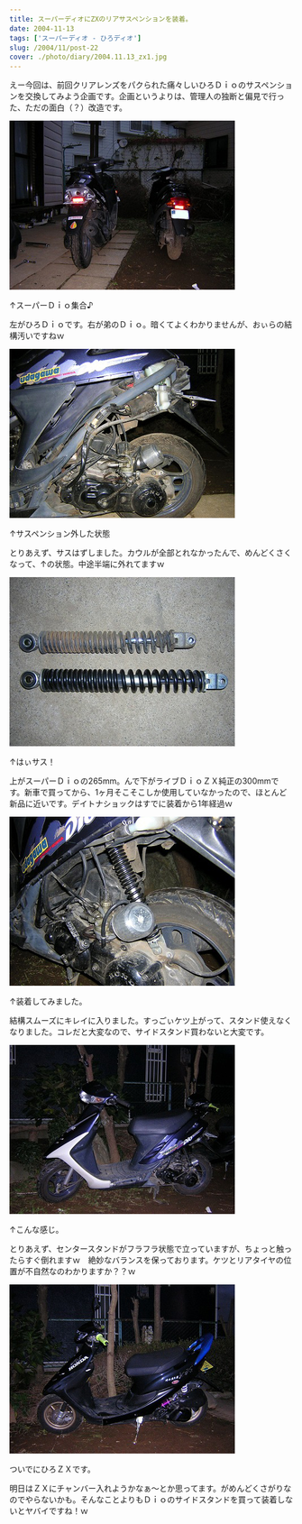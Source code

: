 ```yaml
---
title: スーパーディオにZXのリアサスペンションを装着。
date: 2004-11-13
tags: ['スーパーディオ - ひろディオ']
slug: /2004/11/post-22
cover: ./photo/diary/2004.11.13_zx1.jpg
---
```



<p class="sentence spacing10">えー今回は、前回クリアレンズをパクられた痛々しいひろＤｉｏのサスペンションを交換してみよう企画です。企画というよりは、管理人の独断と偏見で行った、ただの面白（？）改造です。 </p>
<div class="center spacing"><img class="img-fluid" src="./photo/diary/2004.11.13_zx1.jpg" alt=""></div>
<p class="sentence">↑スーパーＤｉｏ集合♪</p>
<p class="sentence spacing10">左がひろＤｉｏです。右が弟のＤｉｏ。暗くてよくわかりませんが、おぃらの結構汚いですねｗ</p>
<div class="center spacing"><img class="img-fluid" src="./photo/diary/2004.11.13_zx2.jpg" alt=""></div>
<p class="sentence">↑サスペンション外した状態</p>
<p class="sentence spacing10">とりあえず、サスはずしました。カウルが全部とれなかったんで、めんどくさくなって、↑の状態。中途半端に外れてますｗ</p>
<div class="center spacing"><img class="img-fluid" src="./photo/diary/2004.11.13_zx3.jpg" alt=""></div>
<p class="sentence">↑はぃサス！</p>
<p class="sentence spacing10">上がスーパーＤｉｏの265mm。んで下がライブＤｉｏＺＸ純正の300mmです。新車で買ってから、1ヶ月そこそこしか使用していなかったので、ほとんど新品に近いです。デイトナショックはすでに装着から1年経過ｗ</p>
<div class="center spacing"><img class="img-fluid" src="./photo/diary/2004.11.13_zx4.jpg" alt=""></div>
<p class="sentence">↑装着してみました。</p>
<p class="sentence spacing10">結構スムーズにキレイに入りました。すっごぃケツ上がって、スタンド使えなくなりました。コレだと大変なので、サイドスタンド買わないと大変です。</p>
<div class="center spacing"><img class="img-fluid" src="./photo/diary/2004.11.13_zx5.jpg" alt=""></div>
<p class="sentence">↑こんな感じ。</p>
<p class="sentence spacing10">とりあえず、センタースタンドがフラフラ状態で立っていますが、ちょっと触ったらすぐ倒れますｗ　絶妙なバランスを保っております。ケツとリアタイヤの位置が不自然なのわかりますか？？ｗ</p>
<div class="center spacing"><img class="img-fluid" src="./photo/diary/2004.11.13_zx6.jpg" alt=""></div>
<p class="sentence">ついでにひろＺＸです。</p>
<p class="sentence spacing10">明日はＺＸにチャンバー入れようかなぁ～とか思ってます。がめんどくさがりなのでやらないかも。そんなことよりもＤｉｏのサイドスタンドを買って装着しないとヤバイですね！ｗ</p>
